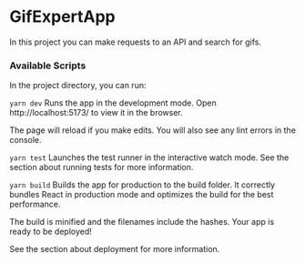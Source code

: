 # GifExpertApp

In this project you can make requests to an API and search for gifs.

### Available Scripts
In the project directory, you can run:

 ```yarn dev```
Runs the app in the development mode.
Open http://localhost:5173/ to view it in the browser.

The page will reload if you make edits.
You will also see any lint errors in the console.

 ```yarn test```
Launches the test runner in the interactive watch mode.
See the section about running tests for more information.

 ```yarn build```
Builds the app for production to the build folder.
It correctly bundles React in production mode and optimizes the build for the best performance.

The build is minified and the filenames include the hashes.
Your app is ready to be deployed!

See the section about deployment for more information.
